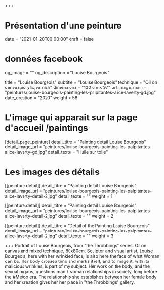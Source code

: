 +++
# Présentation d'une peinture
date = "2021-01-20T00:00:00"
draft = false

# données facebook
og_image = ""
og_description = "Louise Bourgeois"

title = "Louise Bourgeois"
subtitle = "Louise Bourgeois"
technique = "Oil on canvas,acrylic,varnish"
dimensions = "130 cm x 97"
url_image_main = "peintures/louise-bourgeois-painting-les-palpitantes-alice-laverty-gd.jpg"
date_creation = "2020"
weight = 58

# L'image qui apparait sur la page d'accueil /paintings
[detail_page_peinture]
detail_titre = "Painting detail Louise Bourgeois"
detail_image_url = "peintures/louise-bourgeois-painting-les-palpitantes-alice-laverty-gd.jpg"
detail_texte = "Huile sur toile"

# Les images des détails
[[peinture.detail]]
detail_titre = "Painting detail Louise Bourgeois"
detail_image_url = "peintures/louise-bourgeois-painting-les-palpitantes-alice-laverty-detail-2.jpg"
detail_texte = ""
weight = 1

[[peinture.detail]]
detail_titre = "Painting detail Louise Bourgeois"
detail_image_url = "peintures/louise-bourgeois-painting-les-palpitantes-alice-laverty-detail-2.jpg"
detail_texte = ""
weight = 2

[[peinture.detail]]
detail_titre = "Detail of the Painting Louise Bourgeois"
detail_image_url = "peintures/louise-bourgeois-painting-les-palpitantes-alice-laverty-detail-2.jpg"
detail_texte = ""
weight = 3

+++
Portrait of Louise Bourgeois, from "the Throbbings" series. Oil on canvas and mixed technique, 80x80cm.
 Sculptor and visual artist, Louise Bourgeois, here with her wrinkled face, is also here the face of what Woman can be. Her body crosses time and marks itself, and to image it, with its malicious wrinkles, is part of my subject. Her work on the body, and the sexual organs, questions man / woman relationships in society, long before the #Metoo era. The relationship she establishes between her female body and her creation gives her her place in "the Throbbings" gallery.
